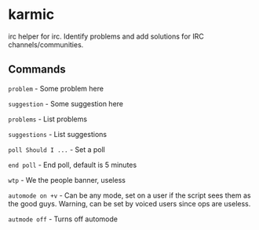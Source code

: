 # karmic
irc helper for irc. Identify problems and add solutions for IRC channels/communities.

## Commands

``problem`` - Some problem here

``suggestion`` - Some suggestion here

``problems`` - List problems

``suggestions`` - List suggestions

``poll Should I ...`` - Set a poll

``end poll`` - End poll, default is 5 minutes

``wtp`` - We the people banner, useless

``automode on +v`` - Can be any mode, set on a user if the script sees them as the good guys. Warning, can be set by voiced users since ops are useless.

``autmode off`` - Turns off automode
